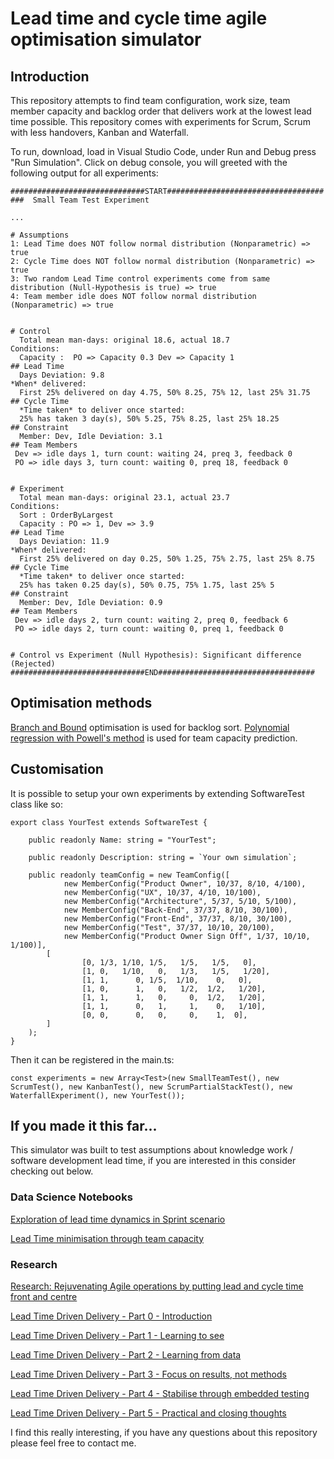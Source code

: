 # Lead time and cycle time agile optimisation simulator
 
## Introduction
This repository attempts to find team configuration, work size, team member capacity and backlog order that delivers work at the lowest lead time possible. This repository comes with experiments for Scrum, Scrum with less handovers, Kanban and Waterfall. 

To run, download, load in Visual Studio Code, under Run and Debug press "Run Simulation". Click on debug console, you will greeted with the following output for all experiments:
```
##############################START###################################
###  Small Team Test Experiment

...

# Assumptions
1: Lead Time does NOT follow normal distribution (Nonparametric) => true
2: Cycle Time does NOT follow normal distribution (Nonparametric) => true
3: Two random Lead Time control experiments come from same distribution (Null-Hypothesis is true) => true
4: Team member idle does NOT follow normal distribution (Nonparametric) => true
 

# Control 
  Total mean man-days: original 18.6, actual 18.7
Conditions: 
  Capacity :  PO => Capacity 0.3 Dev => Capacity 1
## Lead Time 
  Days Deviation: 9.8
*When* delivered: 
  First 25% delivered on day 4.75, 50% 8.25, 75% 12, last 25% 31.75
## Cycle Time
  *Time taken* to deliver once started: 
  25% has taken 3 day(s), 50% 5.25, 75% 8.25, last 25% 18.25
## Constraint
  Member: Dev, Idle Deviation: 3.1
## Team Members
 Dev => idle days 1, turn count: waiting 24, preq 3, feedback 0
 PO => idle days 3, turn count: waiting 0, preq 18, feedback 0


# Experiment 
  Total mean man-days: original 23.1, actual 23.7
Conditions: 
  Sort : OrderByLargest
  Capacity : PO => 1, Dev => 3.9
## Lead Time 
  Days Deviation: 11.9
*When* delivered: 
  First 25% delivered on day 0.25, 50% 1.25, 75% 2.75, last 25% 8.75
## Cycle Time
  *Time taken* to deliver once started: 
  25% has taken 0.25 day(s), 50% 0.75, 75% 1.75, last 25% 5
## Constraint
  Member: Dev, Idle Deviation: 0.9
## Team Members
 Dev => idle days 2, turn count: waiting 2, preq 0, feedback 6
 PO => idle days 2, turn count: waiting 0, preq 1, feedback 0


# Control vs Experiment (Null Hypothesis): Significant difference (Rejected)
##############################END###################################
```

## Optimisation methods
[Branch and Bound](https://github.com/zkavtaskin/Lead-Time-Driven-Delivery-Simulation/blob/master/Optimisation/Discrete/Trees.ts) optimisation is used for backlog sort. [Polynomial regression with Powell's method](https://github.com/zkavtaskin/Lead-Time-Driven-Delivery-Simulation/blob/master/Optimisation/Continuous/MemberCapacityOptimiser.ts) is used for team capacity prediction. 


## Customisation
It is possible to setup your own experiments by extending SoftwareTest class like so:

```
export class YourTest extends SoftwareTest {

    public readonly Name: string = "YourTest";

    public readonly Description: string = `Your own simulation`;

    public readonly teamConfig = new TeamConfig([
            new MemberConfig("Product Owner", 10/37, 8/10, 4/100),
            new MemberConfig("UX", 10/37, 4/10, 10/100),
            new MemberConfig("Architecture", 5/37, 5/10, 5/100),
            new MemberConfig("Back-End", 37/37, 8/10, 30/100),
            new MemberConfig("Front-End", 37/37, 8/10, 30/100),
            new MemberConfig("Test", 37/37, 10/10, 20/100),
            new MemberConfig("Product Owner Sign Off", 1/37, 10/10, 1/100)],
        [
                [0, 1/3, 1/10, 1/5,   1/5,   1/5,   0],
                [1, 0,   1/10,   0,   1/3,   1/5,   1/20],
                [1, 1,      0, 1/5,  1/10,    0,   0],
                [1, 0,      1,   0,   1/2,  1/2,   1/20],
                [1, 1,      1,   0,     0,  1/2,   1/20],
                [1, 1,      0,   1,     1,    0,   1/10],
                [0, 0,      0,   0,     0,    1,  0],
        ]
    );
}
```
Then it can be registered in the main.ts:
```
const experiments = new Array<Test>(new SmallTeamTest(), new ScrumTest(), new KanbanTest(), new ScrumPartialStackTest(), new WaterfallExperiment(), new YourTest());
```

## If you made it this far... 
This simulator was built to test assumptions about knowledge work / software development lead time, if you are interested in this consider checking out below.

### Data Science Notebooks

[Exploration of lead time dynamics in Sprint scenario](https://github.com/zkavtaskin/Lead-Time-Driven-Delivery-Simulation/blob/master/Notebook/LeadTimeDynamics.ipynb)

[Lead Time minimisation through team capacity](https://github.com/zkavtaskin/Lead-Time-Driven-Delivery-Simulation/blob/master/Notebook/LeadTimeCapacityMinimisation.ipynb)

### Research

[Research: Rejuvenating Agile operations by putting lead and cycle time front and centre](https://zankavtaskin.medium.com/rejuvenating-agile-operations-by-putting-lead-and-cycle-time-front-and-centre-6a6b52af0b53)

[Lead Time Driven Delivery - Part 0 - Introduction](http://www.zankavtaskin.com/2020/09/lead-time-driven-delivery-introduction.html)

[Lead Time Driven Delivery - Part 1 - Learning to see](http://www.zankavtaskin.com/2020/01/applied-software-delivery-system.html)

[Lead Time Driven Delivery - Part 2 - Learning from data](http://www.zankavtaskin.com/2020/03/lead-time-driven-delivery-metrics.html)

[Lead Time Driven Delivery - Part 3 - Focus on results, not methods](http://www.zankavtaskin.com/2020/08/lead-time-driven-delivery-focus-on.html)

[Lead Time Driven Delivery - Part 4 - Stabilise through embedded testing](http://www.zankavtaskin.com/2020/09/lead-time-driven-delivery-stabilise-and.html)

[Lead Time Driven Delivery - Part 5 -  Practical and closing thoughts](http://www.zankavtaskin.com/2020/09/lead-time-driven-delivery-practical-and.html)



I find this really interesting, if you have any questions about this repository please feel free to contact me. 


